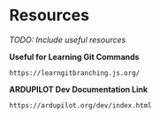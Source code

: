 # Resources
*TODO: Include useful resources*

**Useful for Learning Git Commands**
```
https://learngitbranching.js.org/
```

**ARDUPILOT Dev Documentation Link**
```
https://ardupilot.org/dev/index.html
```
